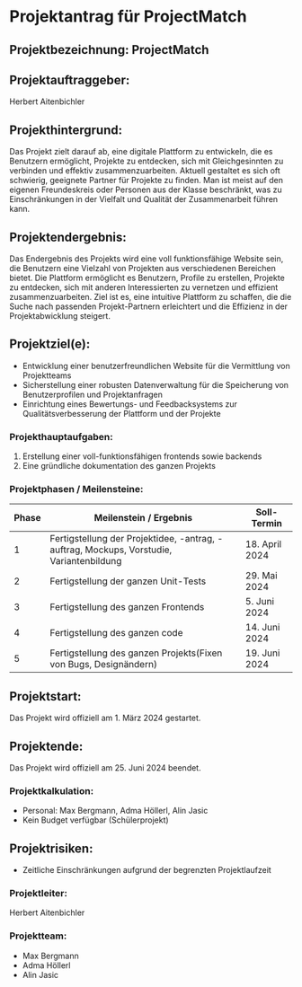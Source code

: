 # Projektantrag für ProjectMatch

## Projektbezeichnung: ProjectMatch

## Projektauftraggeber:
Herbert Aitenbichler

## Projekthintergrund:
Das Projekt zielt darauf ab, eine digitale Plattform zu entwickeln, die es Benutzern ermöglicht, Projekte zu entdecken, sich mit Gleichgesinnten zu verbinden und effektiv zusammenzuarbeiten. Aktuell gestaltet es sich oft schwierig, geeignete Partner für Projekte zu finden. Man ist meist auf den eigenen Freundeskreis oder Personen aus der Klasse beschränkt, was zu Einschränkungen in der Vielfalt und Qualität der Zusammenarbeit führen kann.

## Projektendergebnis:
Das Endergebnis des Projekts wird eine voll funktionsfähige Website sein, die Benutzern eine Vielzahl von Projekten aus verschiedenen Bereichen bietet. Die Plattform ermöglicht es Benutzern, Profile zu erstellen, Projekte zu entdecken, sich mit anderen Interessierten zu vernetzen und effizient zusammenzuarbeiten. Ziel ist es, eine intuitive Plattform zu schaffen, die die Suche nach passenden Projekt-Partnern erleichtert und die Effizienz in der Projektabwicklung steigert.

## Projektziel(e):
- Entwicklung einer benutzerfreundlichen Website für die Vermittlung von Projektteams
- Sicherstellung einer robusten Datenverwaltung für die Speicherung von Benutzerprofilen und Projektanfragen
- Einrichtung eines Bewertungs- und Feedbacksystems zur Qualitätsverbesserung der Plattform und der Projekte

### Projekthauptaufgaben:
1. Erstellung einer voll-funktionsfähigen frontends sowie backends
2. Eine gründliche dokumentation des ganzen Projekts

### Projektphasen / Meilensteine:  
| Phase | Meilenstein / Ergebnis | Soll-Termin |
|-------|------------------------|-------------|
| 1     | Fertigstellung der Projektidee, -antrag, -auftrag, Mockups, Vorstudie, Variantenbildung | 18. April 2024 |
| 2     | Fertigstellung der ganzen Unit-Tests | 29. Mai 2024 |
| 3     | Fertigstellung des ganzen Frontends | 5. Juni 2024 |
| 4     | Fertigstellung des ganzen code | 14. Juni 2024 |
| 5     | Fertigstellung des ganzen Projekts(Fixen von Bugs, Designändern) | 19. Juni 2024 |

## Projektstart:
Das Projekt wird offiziell am 1. März 2024 gestartet.

## Projektende:
Das Projekt wird offiziell am 25. Juni 2024 beendet.

### Projektkalkulation:
- Personal: Max Bergmann, Adma Höllerl, Alin Jasic
- Kein Budget verfügbar (Schülerprojekt)

## Projektrisiken:
- Zeitliche Einschränkungen aufgrund der begrenzten Projektlaufzeit

### Projektleiter:
Herbert Aitenbichler

### Projektteam:
- Max Bergmann
- Adma Höllerl
- Alin Jasic
